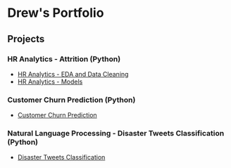 # Drew's Portfolio

## Projects 

### HR Analytics - Attrition (Python)
- [HR Analytics - EDA and Data Cleaning](https://github.com/drewbaker52/drewbaker52/blob/main/HR_Analytics_EDA_DataCleansing.ipynb)
- [HR Analytics - Models](https://github.com/drewbaker52/drewbaker52/blob/main/HR_Analytics_Models.ipynb)
  
### Customer Churn Prediction (Python)
- [Customer Churn Prediction](https://github.com/drewbaker52/drewbaker52/blob/main/Customer_Churn_Prediction.ipynb)

### Natural Language Processing - Disaster Tweets Classification (Python)
- [Disaster Tweets Classification](https://github.com/drewbaker52/drewbaker52/blob/main/Tweets_Classification.ipynb)

<!---
drewbaker52/drewbaker52 is a ✨ special ✨ repository because its `README.md` (this file) appears on your GitHub profile.
You can click the Preview link to take a look at your changes.
--->
